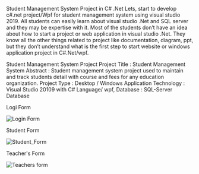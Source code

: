 

Student Management System Project in C# .Net
Lets, start to develop c#.net project/Wpf  for student management system using visual studio 2019.
All students can easily learn about visual studio .Net and SQL server and they may be expertise with it. Most of the students don’t have an idea about how to start a project or web application in visual studio .Net. They know all the other things related to project like documentation, diagram, ppt, but they don’t understand what is the first step to start website or windows application project in C#.Net/wpf.
 
Student Management System Project
Project Title :	 Student Management System
Abstract :	Student management system project used to maintain and track students detail with course and fees for any education organization.
Project Type :	 Desktop / Windows Application
Technology :	Visual Studio 20109 with C# Language/ wpf,
Database :	SQL-Server  Database

 

Logi Form

![Login Form](https://user-images.githubusercontent.com/58703612/107611556-8fbc7280-6c44-11eb-98c5-92c93a24c585.png)

Student Form

![Student_Form](https://user-images.githubusercontent.com/58703612/107611561-93e89000-6c44-11eb-9077-1ce39690e225.png)

Teacher's Form

![Teachers form](https://user-images.githubusercontent.com/58703612/107611566-96e38080-6c44-11eb-9f36-d6d9818ede23.png)

